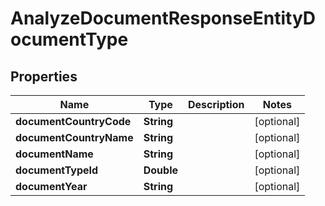

# AnalyzeDocumentResponseEntityDocumentType


## Properties

| Name | Type | Description | Notes |
|------------ | ------------- | ------------- | -------------|
|**documentCountryCode** | **String** |  |  [optional] |
|**documentCountryName** | **String** |  |  [optional] |
|**documentName** | **String** |  |  [optional] |
|**documentTypeId** | **Double** |  |  [optional] |
|**documentYear** | **String** |  |  [optional] |



